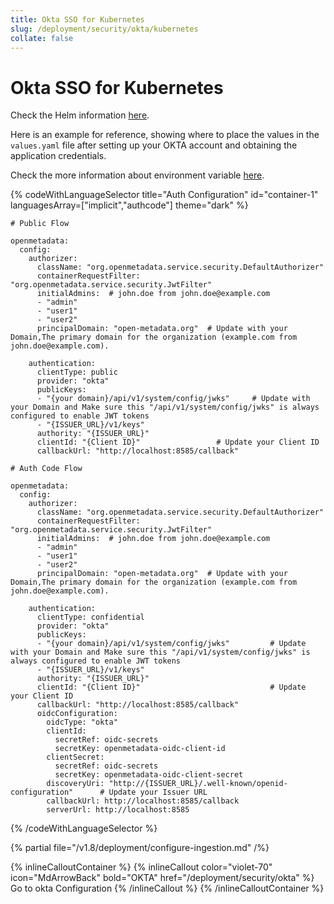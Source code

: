 ```yaml
---
title: Okta SSO for Kubernetes
slug: /deployment/security/okta/kubernetes
collate: false
---
```


# Okta SSO for Kubernetes

Check the Helm information [here](https://artifacthub.io/packages/search?repo=open-metadata).

Here is an example for reference, showing where to place the values in the `values.yaml` file after setting up your OKTA account and obtaining the application credentials.

Check the more information about environment variable [here](/deployment/security/configuration-parameters).


{% codeWithLanguageSelector title="Auth Configuration" id="container-1" languagesArray=["implicit","authcode"] theme="dark" %}

```implicit
# Public Flow

openmetadata:
  config:
    authorizer:
      className: "org.openmetadata.service.security.DefaultAuthorizer"
      containerRequestFilter: "org.openmetadata.service.security.JwtFilter"
      initialAdmins:  # john.doe from john.doe@example.com
      - "admin"
      - "user1"
      - "user2"
      principalDomain: "open-metadata.org"  # Update with your Domain,The primary domain for the organization (example.com from john.doe@example.com).  

    authentication:
      clientType: public
      provider: "okta"
      publicKeys:
      - "{your domain}/api/v1/system/config/jwks"     # Update with your Domain and Make sure this "/api/v1/system/config/jwks" is always configured to enable JWT tokens
      - "{ISSUER_URL}/v1/keys"
      authority: "{ISSUER_URL}"    
      clientId: "{Client ID}"                 # Update your Client ID
      callbackUrl: "http://localhost:8585/callback"
```

```authcode
# Auth Code Flow 

openmetadata:
  config:
    authorizer:
      className: "org.openmetadata.service.security.DefaultAuthorizer"  
      containerRequestFilter: "org.openmetadata.service.security.JwtFilter"  
      initialAdmins:  # john.doe from john.doe@example.com
      - "admin"
      - "user1"
      - "user2"
      principalDomain: "open-metadata.org"  # Update with your Domain,The primary domain for the organization (example.com from john.doe@example.com).  

    authentication:
      clientType: confidential 
      provider: "okta" 
      publicKeys:
      - "{your domain}/api/v1/system/config/jwks"         # Update with your Domain and Make sure this "/api/v1/system/config/jwks" is always configured to enable JWT tokens
      - "{ISSUER_URL}/v1/keys"
      authority: "{ISSUER_URL}"  
      clientId: "{Client ID}"                             # Update your Client ID
      callbackUrl: "http://localhost:8585/callback"
      oidcConfiguration:
        oidcType: "okta"  
        clientId:
          secretRef: oidc-secrets
          secretKey: openmetadata-oidc-client-id  
        clientSecret:
          secretRef: oidc-secrets
          secretKey: openmetadata-oidc-client-secret  
        discoveryUri: "http://{ISSUER_URL}/.well-known/openid-configuration"      # Update your Issuer URL
        callbackUrl: http://localhost:8585/callback  
        serverUrl: http://localhost:8585  
```

{% /codeWithLanguageSelector %}


{% partial file="/v1.8/deployment/configure-ingestion.md" /%}


{% inlineCalloutContainer %}
  {% inlineCallout
    color="violet-70"
    icon="MdArrowBack"
    bold="OKTA"
    href="/deployment/security/okta" %}
    Go to okta Configuration
  {% /inlineCallout %}
{% /inlineCalloutContainer %}